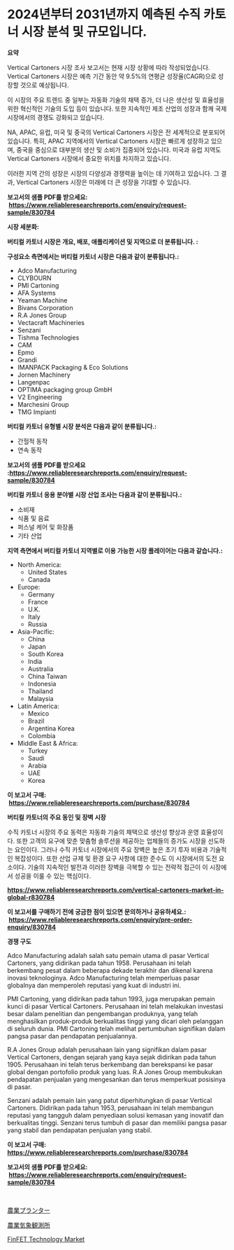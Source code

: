 <p><h1>2024년부터 2031년까지 예측된 수직 카토너 시장 분석 및 규모입니다.</h1></p><p><strong>요약</strong></p>
<p><p>Vertical Cartoners 시장 조사 보고서는 현재 시장 상황에 따라 작성되었습니다. Vertical Cartoners 시장은 예측 기간 동안 약 9.5%의 연평균 성장율(CAGR)으로 성장할 것으로 예상됩니다.</p><p>이 시장의 주요 트렌드 중 일부는 자동화 기술의 채택 증가, 더 나은 생산성 및 효율성을 위한 혁신적인 기술의 도입 등이 있습니다. 또한 지속적인 제조 산업의 성장과 함께 국제 시장에서의 경쟁도 강화되고 있습니다.</p><p>NA, APAC, 유럽, 미국 및 중국의 Vertical Cartoners 시장은 전 세계적으로 분포되어 있습니다. 특히, APAC 지역에서의 Vertical Cartoners 시장은 빠르게 성장하고 있으며, 중국을 중심으로 대부분의 생산 및 소비가 집중되어 있습니다. 미국과 유럽 지역도 Vertical Cartoners 시장에서 중요한 위치를 차지하고 있습니다.</p><p>이러한 지역 간의 성장은 시장의 다양성과 경쟁력을 높이는 데 기여하고 있습니다. 그 결과, Vertical Cartoners 시장은 미래에 더 큰 성장을 기대할 수 있습니다.</p></p>
<p><strong>보고서의 샘플 PDF를 받으세요: &nbsp;<a href="https://www.reliableresearchreports.com/enquiry/request-sample/830784">https://www.reliableresearchreports.com/enquiry/request-sample/830784</a></strong></p>
<p><strong>시장 세분화:</strong></p>
<p><strong> 버티컬 카토너 시장은 개요, 배포, 애플리케이션 및 지역으로 더 분류됩니다. :</strong></p>
<p><strong>구성요소 측면에서는 버티컬 카토너 시장은 다음과 같이 분류됩니다.:</strong></p>
<p><ul><li>Adco Manufacturing</li><li>CLYBOURN</li><li>PMI Cartoning</li><li>AFA Systems</li><li>Yeaman Machine</li><li>Bivans Corporation</li><li>R.A Jones Group</li><li>Vectacraft Machineries</li><li>Senzani</li><li>Tishma Technologies</li><li>CAM</li><li>Epmo</li><li>Grandi</li><li>IMANPACK Packaging & Eco Solutions</li><li>Jornen Machinery</li><li>Langenpac</li><li>OPTIMA packaging group GmbH</li><li>V2 Engineering</li><li>Marchesini Group</li><li>TMG Impianti</li></ul></p>
<p><strong> 버티컬 카토너 유형별 시장 분석은 다음과 같이 분류됩니다.:</strong></p>
<p><ul><li>간헐적 동작</li><li>연속 동작</li></ul></p>
<p><strong>보고서의 샘플 PDF를 받으세요 :<a href="https://www.reliableresearchreports.com/enquiry/request-sample/830784">https://www.reliableresearchreports.com/enquiry/request-sample/830784</a></strong></p>
<p><strong> 버티컬 카토너 응용 분야별 시장 산업 조사는 다음과 같이 분류됩니다.:</strong></p>
<p><ul><li>소비재</li><li>식품 및 음료</li><li>퍼스널 케어 및 화장품</li><li>기타 산업</li></ul></p>
<p><strong>지역 측면에서 버티컬 카토너 지역별로 이용 가능한 시장 플레이어는 다음과 같습니다.:</strong></p>
<p><ul>
    <li>
        North America:
        <ul>
            <li>United States</li>
            <li>Canada</li>
        </ul>
    </li>
    <li>
        Europe:
        <ul>
            <li>Germany</li>
            <li>France</li>
            <li>U.K.</li>
            <li>Italy</li>
            <li>Russia</li>
        </ul>
    </li>
    <li>
        Asia-Pacific:
        <ul>
            <li>China</li>
            <li>Japan</li>
            <li>South Korea</li>
            <li>India</li>
            <li>Australia</li>
            <li>China Taiwan</li>
            <li>Indonesia</li>
            <li>Thailand</li>
            <li>Malaysia</li>
        </ul>
    </li>
    <li>
        Latin America:
        <ul>
            <li>Mexico</li>
            <li>Brazil</li>
            <li>Argentina Korea</li>
            <li>Colombia</li>
        </ul>
    </li>
    <li>
        Middle East & Africa:
        <ul>
            <li>Turkey</li>
            <li>Saudi</li>
            <li>Arabia</li>
            <li>UAE</li>
            <li>Korea</li>
        </ul>
    </li>
    </ul></p>
<p><strong>이 보고서 구매: &nbsp;<a href="https://www.reliableresearchreports.com/purchase/830784">https://www.reliableresearchreports.com/purchase/830784</a></strong></p>
<p><strong>버티컬 카토너의 주요 동인 및 장벽 시장</strong></p>
<p><p>수직 카토너 시장의 주요 동력은 자동화 기술의 채택으로 생산성 향상과 운영 효율성이다. 또한 고객의 요구에 맞춘 맞춤형 솔루션을 제공하는 업체들의 증가도 시장을 선도하는 요인이다. 그러나 수직 카토너 시장에서의 주요 장벽은 높은 초기 투자 비용과 기술적인 복잡성이다. 또한 산업 규제 및 환경 요구 사항에 대한 준수도 이 시장에서의 도전 요소이다. 기술의 지속적인 발전과 이러한 장벽을 극복할 수 있는 전략적 접근이 이 시장에서 성공을 이룰 수 있는 핵심이다.</p></p>
<p><strong><a href="https://www.reliableresearchreports.com/vertical-cartoners-market-in-global-r830784">https://www.reliableresearchreports.com/vertical-cartoners-market-in-global-r830784</a></strong></p>
<p><strong>이 보고서를 구매하기 전에 궁금한 점이 있으면 문의하거나 공유하세요.: &nbsp;<a href="https://www.reliableresearchreports.com/enquiry/pre-order-enquiry/830784">https://www.reliableresearchreports.com/enquiry/pre-order-enquiry/830784</a></strong></p>
<p><strong>경쟁 구도</strong></p>
<p><p>Adco Manufacturing adalah salah satu pemain utama di pasar Vertical Cartoners, yang didirikan pada tahun 1958. Perusahaan ini telah berkembang pesat dalam beberapa dekade terakhir dan dikenal karena inovasi teknologinya. Adco Manufacturing telah memperluas pasar globalnya dan memperoleh reputasi yang kuat di industri ini.</p><p>PMI Cartoning, yang didirikan pada tahun 1993, juga merupakan pemain kunci di pasar Vertical Cartoners. Perusahaan ini telah melakukan investasi besar dalam penelitian dan pengembangan produknya, yang telah menghasilkan produk-produk berkualitas tinggi yang dicari oleh pelanggan di seluruh dunia. PMI Cartoning telah melihat pertumbuhan signifikan dalam pangsa pasar dan pendapatan penjualannya.</p><p>R.A Jones Group adalah perusahaan lain yang signifikan dalam pasar Vertical Cartoners, dengan sejarah yang kaya sejak didirikan pada tahun 1905. Perusahaan ini telah terus berkembang dan berekspansi ke pasar global dengan portofolio produk yang luas. R.A Jones Group membukukan pendapatan penjualan yang mengesankan dan terus memperkuat posisinya di pasar.</p><p>Senzani adalah pemain lain yang patut diperhitungkan di pasar Vertical Cartoners. Didirikan pada tahun 1953, perusahaan ini telah membangun reputasi yang tangguh dalam penyediaan solusi kemasan yang inovatif dan berkualitas tinggi. Senzani terus tumbuh di pasar dan memiliki pangsa pasar yang stabil dan pendapatan penjualan yang stabil.</p></p>
<p><strong>이 보고서 구매: &nbsp; <a href="https://www.reliableresearchreports.com/purchase/830784">https://www.reliableresearchreports.com/purchase/830784</a></strong></p>
<p><strong>보고서의 샘플 PDF를 받으세요: &nbsp;<a href="https://www.reliableresearchreports.com/enquiry/request-sample/830784">https://www.reliableresearchreports.com/enquiry/request-sample/830784</a></strong><strong></strong></p>
<p>&nbsp;</p>
<p><p><a href="https://github.com/MosesSpinka1914/Market-Research-Report-List-1/blob/main/338345726203.md">農業プランター</a></p><p><a href="https://github.com/bevdtkn4419963/Market-Research-Report-List-1/blob/main/247913326202.md">農業気象観測所</a></p><p><a href="https://github.com/PeterParrish5/Market-Research-Report-List-4/blob/main/finfet-technology-market.md">FinFET Technology Market</a></p></p>
